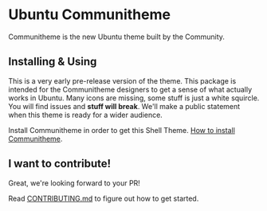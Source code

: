 # Ubuntu Communitheme

Communitheme is the new Ubuntu theme built by the Community.

## Installing & Using

This is a very early pre-release version of the theme. This package is intended for the Communitheme designers to get a sense of what actually works in Ubuntu. Many icons are missing, some stuff is just a white squircle. You will find issues and **stuff will break**. We'll make a public statement when this theme is ready for a wider audience.

Install Communitheme in order to get this Shell Theme. [How to install Communitheme](https://github.com/ubuntu/communitheme-snap-helpers/blob/master/README.md).

## I want to contribute!

Great, we're looking forward to your PR!

Read [CONTRIBUTING.md](./CONTRIBUTING.md) to figure out how to get started.
